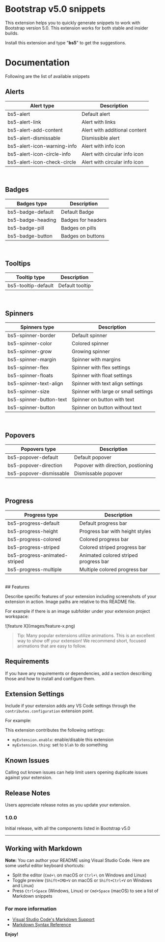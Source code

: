 # Bootstrap v5.0 snippets

This extension helps you to quickly generate snippets to work with Bootstrap version 5.0.
This extension works for both stable and insider builds.

Install this extension and type "**bs5**" to get the suggestions.

# Documentation

Following are the list of available snippets

## Alerts
| Alert type                  | Description                   |
| --------------------------- | ----------------------------- |
| bs5-alert                   | Default alert                 |
| bs5-alert-link              | Alert with links              |
| bs5-alert-add-content       | Alert with additional content |
| bs5-alert-dismissable       | Dismissible alert             |
| bs5-alert-icon-warning-info | Alert with info icon          |
| bs5-alert-icon-circle-info  | Alert with circular info icon |
| bs5-alert-icon-check-circle | Alert with circular info icon |

<br>

## Badges
| Badges type                 | Description                   |
| --------------------------- | ----------------------------- |
| bs5-badge-default           | Default Badge                 |
| bs5-badge-heading           | Badges for headers            |
| bs5-badge-pill              | Badges on pills               |
| bs5-badge-button            | Badges on buttons             |

<br>

## Tooltips
| Tooltip type                | Description                   |
| --------------------------- | ----------------------------- |
| bs5-tooltip-default         | Default tooltip               |

<br>

## Spinners
| Spinners type           | Description                           |
| ------------------------| ------------------------------------- |
| bs5-spinner-border      | Default spinner                       |
| bs5-spinner-color       | Colored spinner                       |
| bs5-spinner-grow        | Growing spinner                       |
| bs5-spinner-margin      | Spinner with margins                  |
| bs5-spinner-flex        | Spinner with flex settings            |
| bs5-spinner-floats      | Spinner with float settings           |
| bs5-spinner-text-align  | Spinner with text align settings      |
| bs5-spinner-size        | Spinner with large or small settings  |
| bs5-spinner-button-text | Spinner on button with text           |
| bs5-spinner-button      | Spinner on button without text        |

<br>

## Popovers
| Popovers type           | Description                           |
| ----------------------- | ------------------------------------- |
| bs5-popover-default     | Default popover                       |
| bs5-popover-direction   | Popover with direction, postioning    |
| bs5-popover-dismissable | Dismissable popover                   |

<br>

## Progress
| Progress type                 | Description                           |
| ----------------------------- | ------------------------------------- |
| bs5-progress-default          | Default progress bar                  |
| bs5-progress-height           | Progress bar with height styles       |
| bs5-progress-colored          | Colored progress bar                  |
| bs5-progress-striped          | Colored striped progress bar          |
| bs5-progress-animated-striped | Animated colored striped progress bar |
| bs5-progress-multiple         | Multiple colored progress bar         |

<br>
## Features

Describe specific features of your extension including screenshots of your extension in action. Image paths are relative to this README file.

For example if there is an image subfolder under your extension project workspace:

\!\[feature X\]\(images/feature-x.png\)

> Tip: Many popular extensions utilize animations. This is an excellent way to show off your extension! We recommend short, focused animations that are easy to follow.

## Requirements

If you have any requirements or dependencies, add a section describing those and how to install and configure them.

## Extension Settings

Include if your extension adds any VS Code settings through the `contributes.configuration` extension point.

For example:

This extension contributes the following settings:

* `myExtension.enable`: enable/disable this extension
* `myExtension.thing`: set to `blah` to do something

## Known Issues

Calling out known issues can help limit users opening duplicate issues against your extension.

## Release Notes

Users appreciate release notes as you update your extension.

### 1.0.0
Initial release, with all the components listed in Bootstrap v5.0



-----------------------------------------------------------------------------------------------------------

## Working with Markdown

**Note:** You can author your README using Visual Studio Code.  Here are some useful editor keyboard shortcuts:

* Split the editor (`Cmd+\` on macOS or `Ctrl+\` on Windows and Linux)
* Toggle preview (`Shift+CMD+V` on macOS or `Shift+Ctrl+V` on Windows and Linux)
* Press `Ctrl+Space` (Windows, Linux) or `Cmd+Space` (macOS) to see a list of Markdown snippets

### For more information

* [Visual Studio Code's Markdown Support](http://code.visualstudio.com/docs/languages/markdown)
* [Markdown Syntax Reference](https://help.github.com/articles/markdown-basics/)

**Enjoy!**
